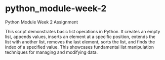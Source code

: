 # python_module-week-2
 Python Module Week 2 Assignment 

This script demonstrates basic list operations in Python. It creates an empty list, appends values, inserts an element at a specific position, extends the list with another list, removes the last element, sorts the list, and finds the index of a specified value. This showcases fundamental list manipulation techniques for managing and modifying data.
